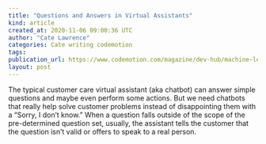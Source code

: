 ```yaml
---
title: "Questions and Answers in Virtual Assistants"
kind: article
created_at: 2020-11-06 09:00:36 UTC
author: "Cate Lawrence"
categories: Cate writing codemotion
tags: 
publication_url: https://www.codemotion.com/magazine/dev-hub/machine-learning-dev/question-answers-virtual-assistants/
layout: post
---
```

The typical customer care virtual assistant (aka chatbot) can answer simple questions and maybe even perform some actions. But we need chatbots that really help solve customer problems instead of disappointing them with a “Sorry, I don’t know.” When a question falls outside of the scope of the pre-determined question set, usually, the assistant tells the customer that the question isn’t valid or offers to speak to a real person.

